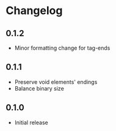 # Changelog

## 0.1.2

- Minor formatting change for tag-ends

## 0.1.1

- Preserve void elements' endings
- Balance binary size

## 0.1.0

- Initial release
